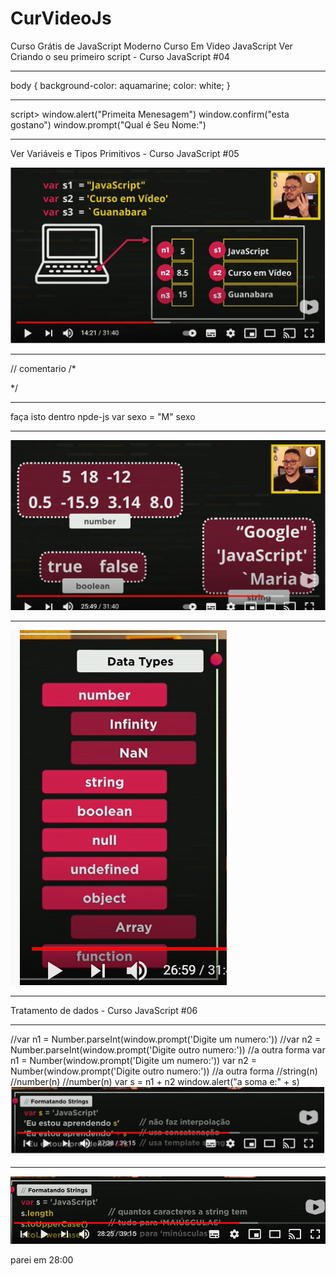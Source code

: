 # CurVideoJs
Curso Grátis de JavaScript Moderno
 Curso Em Video JavaScript
 Ver Criando o seu primeiro script - Curso JavaScript #04
 ***********************************
 body
            {
                background-color: aquamarine;
                color: white;
            }
*************************************  
 script> 
        window.alert("Primeita Menesagem")
        window.confirm("esta gostano")
        window.prompt("Qual é Seu Nome:")
    </script>
******************************************
Ver 
Variáveis e Tipos Primitivos - Curso JavaScript #05

 ![gersones](https://github.com/GersonESS/CurVideoJs/blob/main/vicur001.PNG)
*************************************

// comentario
/*

*/
**********************
faça isto dentro npde-js
var sexo = "M"
sexo 
**************************
 ![gersones](https://github.com/GersonESS/CurVideoJs/blob/main/vicur002.PNG)
 ****************
 ![gersones](https://github.com/GersonESS/CurVideoJs/blob/main/vicur003.PNG)
 
 ************************
 Tratamento de dados - Curso JavaScript #06
 *****************************
 //var n1 = Number.parseInt(window.prompt('Digite um numero:'))
        //var n2 = Number.parseInt(window.prompt('Digite outro numero:'))
        //a outra forma
        var n1 = Number(window.prompt('Digite um numero:'))
        var n2 = Number(window.prompt('Digite outro numero:'))
        //a outra forma
        //string(n)
        //number(n)
        //number(n)
        var s = n1 + n2
        window.alert("a soma e:" + s)
![gersones](https://github.com/GersonESS/CurVideoJs/blob/main/vicur004.PNG)
********************
![gersones](https://github.com/GersonESS/CurVideoJs/blob/main/vicur005.PNG)

parei em 28:00
